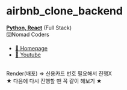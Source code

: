 # airbnb_clone_backend

<b><ins>Python, React</ins></b> (Full Stack)<br>
⌨️Nomad Coders<br>
- <A href="https://nomadcoders.co/"> 🔗 Homepage </A><br>
- <A href="https://www.youtube.com/@nomadcoders"> 🔗 Youtube </A><br><br>

Render(배포) ⇒ 신용카드 번호 필요해서 진행X<br>
★ 다음에 다시 진행할 땐 꼭 같이 해보기 ★
